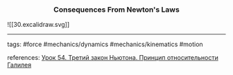 ### <center>Consequences From Newton's Laws</center>

![[30.excalidraw.svg]]

---


tags: #force #mechanics/dynamics #mechanics/kinematics #motion 


references: [Урок 54. Третий закон Ньютона. Принцип относительности Галилея](https://www.youtube.com/watch?v=OijNRhnYokY&list=PL1Us50cZo25lmKdZ-DmvJ17JyyM8xW22c&index=4)